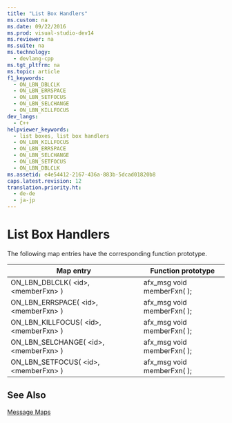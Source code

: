```yaml
---
title: "List Box Handlers"
ms.custom: na
ms.date: 09/22/2016
ms.prod: visual-studio-dev14
ms.reviewer: na
ms.suite: na
ms.technology: 
  - devlang-cpp
ms.tgt_pltfrm: na
ms.topic: article
f1_keywords: 
  - ON_LBN_DBLCLK
  - ON_LBN_ERRSPACE
  - ON_LBN_SETFOCUS
  - ON_LBN_SELCHANGE
  - ON_LBN_KILLFOCUS
dev_langs: 
  - C++
helpviewer_keywords: 
  - list boxes, list box handlers
  - ON_LBN_KILLFOCUS
  - ON_LBN_ERRSPACE
  - ON_LBN_SELCHANGE
  - ON_LBN_SETFOCUS
  - ON_LBN_DBLCLK
ms.assetid: e4e54412-2167-436a-883b-5dcad01820b8
caps.latest.revision: 12
translation.priority.ht: 
  - de-de
  - ja-jp
---
```

# List Box Handlers
The following map entries have the corresponding function prototype.  
  
|Map entry|Function prototype|  
|---------------|------------------------|  
|ON_LBN_DBLCLK( <id\>, <memberFxn\> )|afx_msg void memberFxn( );|  
|ON_LBN_ERRSPACE( <id\>, <memberFxn\> )|afx_msg void memberFxn( );|  
|ON_LBN_KILLFOCUS( <id\>, <memberFxn\> )|afx_msg void memberFxn( );|  
|ON_LBN_SELCHANGE( <id\>, <memberFxn\> )|afx_msg void memberFxn( );|  
|ON_LBN_SETFOCUS( <id\>, <memberFxn\> )|afx_msg void memberFxn( );|  
  
## See Also  
 [Message Maps](../vs140/message-maps--mfc-.md)